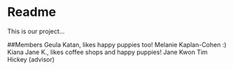 # Readme
This is our project...

##Members
Geula Katan, likes happy puppies too!
Melanie Kaplan-Cohen :)
Kiana Jane K., likes coffee shops and happy puppies!
Jane Kwon
Tim Hickey (advisor)

